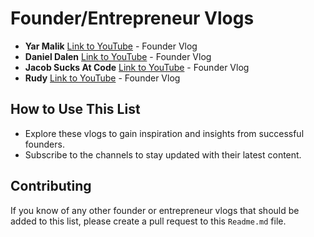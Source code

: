 # Founder/Entrepreneur Vlogs


- **Yar Malik** [Link to YouTube](https://www.youtube.com/@YarMalikHere) - Founder Vlog
- **Daniel Dalen** [Link to YouTube](https://www.youtube.com/@danieldalen) - Founder Vlog
- **Jacob Sucks At Code** [Link to YouTube](https://www.youtube.com/watch?v=9v7BTACZaKM) - Founder Vlog
- **Rudy** [Link to YouTube](https://www.youtube.com/@rudy7073) - Founder Vlog




## How to Use This List
- Explore these vlogs to gain inspiration and insights from successful founders.
- Subscribe to the channels to stay updated with their latest content.

## Contributing
If you know of any other founder or entrepreneur vlogs that should be added to this list, please create a pull request to this `Readme.md` file.
